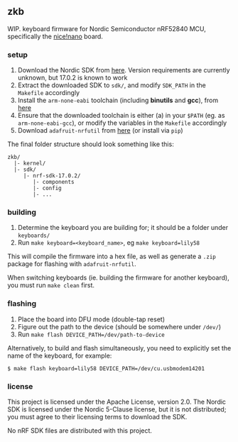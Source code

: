 ## zkb

WIP. keyboard firmware for Nordic Semiconductor nRF52840 MCU, specifically the [nice!nano](https://docs.nicekeyboards.com/#/nice!nano/) board.

### setup

1. Download the Nordic SDK from [here](https://www.nordicsemi.com/Software-and-tools/Software/nRF5-SDK/Download). Version requirements are currently unknown, but 17.0.2 is known to work
2. Extract the downloaded SDK to `sdk/`, and modify `SDK_PATH` in the `Makefile` accordingly
3. Install the `arm-none-eabi` toolchain (including **binutils** and **gcc**), from [here](https://developer.arm.com/tools-and-software/open-source-software/developer-tools/gnu-toolchain/gnu-rm/downloads)
4. Ensure that the downloaded toolchain is either (a) in your `$PATH` (eg. as `arm-none-eabi-gcc`), or modify the variables in the `Makefile` accordingly
5. Download `adafruit-nrfutil` from [here](https://github.com/adafruit/Adafruit_nRF52_nrfutil) (or install via `pip`)

The final folder structure should look something like this:
```
zkb/
  |- kernel/
  |- sdk/
     |- nrf-sdk-17.0.2/
        |- components
        |- config
        |- ...
```

### building

1. Determine the keyboard you are building for; it should be a folder under `keyboards/`
2. Run `make keyboard=<keyboard_name>`, eg `make keyboard=lily58`

This will compile the firmware into a hex file, as well as generate a `.zip` package for flashing with `adafruit-nrfutil`.

When switching keyboards (ie. building the firmware for another keyboard), you must run `make clean` first.

### flashing

1. Place the board into DFU mode (double-tap reset)
2. Figure out the path to the device (should be somewhere under `/dev/`)
3. Run `make flash DEVICE_PATH=/dev/path-to-device`

Alternatively, to build and flash simultaneously, you need to explicitly set the name of the keyboard, for example:

```shell
$ make flash keyboard=lily58 DEVICE_PATH=/dev/cu.usbmodem14201
```


### license

This project is licensed under the Apache License, version 2.0. The Nordic SDK is licensed under the Nordic 5-Clause
license, but it is not distributed; you must agree to their licensing terms to download the SDK.

No nRF SDK files are distributed with this project.
